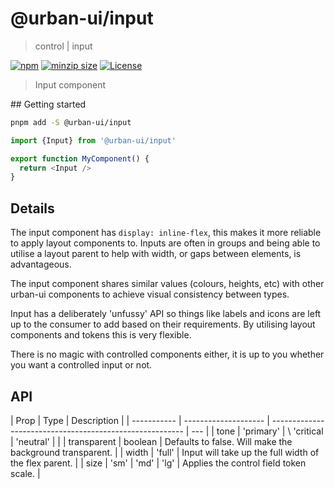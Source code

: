 # @urban-ui/input

> control | input

[![npm](https://img.shields.io/npm/v/@urban-ui/input?style=flat-square)](https://www.npmjs.com/package/@urban-ui/input)
[![minzip size](https://img.shields.io/bundlephobia/minzip/@urban-ui/input?style=flat-square)](https://bundlephobia.com/result?p=@urban-ui/input)
[![License](https://img.shields.io/github/license/mattstyles/urban-ui.svg?style=flat-square)](https://github.com/mattstyles/urban-ui/blob/master/license.md)

> Input component

## Getting started

```sh
pnpm add -S @urban-ui/input
```

```js
import {Input} from '@urban-ui/input'

export function MyComponent() {
  return <Input />
}
```

## Details

The input component has `display: inline-flex`, this makes it more reliable to apply layout components to. Inputs are often in groups and being able to utilise a layout parent to help with width, or gaps between elements, is advantageous.

The input component shares similar values (colours, heights, etc) with other urban-ui components to achieve visual consistency between types.

Input has a deliberately 'unfussy' API so things like labels and icons are left up to the consumer to add based on their requirements. By utilising layout components and tokens this is very flexible.

There is no magic with controlled components either, it is up to you whether you want a controlled input or not.

## API

| Prop        | Type                 | Description                                              |
| ----------- | -------------------- | -------------------------------------------------------- | --- |
| tone        | 'primary'            | \ 'critical \| 'neutral'                                 |     |
| transparent | boolean              | Defaults to false. Will make the background transparent. |
| width       | 'full'               | Input will take up the full width of the flex parent.    |
| size        | 'sm' \| 'md' \| 'lg' | Applies the control field token scale.                   |
